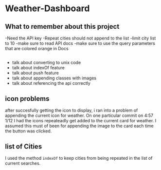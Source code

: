 # Weather-Dashboard

## What to remember about this project
-Need the API key
-Repeat cities should not append to the list
-limit city list to 10
-make sure to read API docs
-make sure to use the query parameters that are colored orange in Docs

## 
- talk about converting to unix code
- talk about indexOf feature
- talk about push feature
- talk about appending classes with images
- talk about referencing the api correctly

## icon problems
after succesfully getting the icon to display, i ran into a problem of appending the current icon for weather.  On one particular commit on 4:57 1/12 I had the icons repeateadly get added to the current card for weather.  I assumed this must of been for appending the image to the card each time the button was clicked.

## list of Cities
I used the method `indexOf` to keep cities from being repeated in the list of current searches.